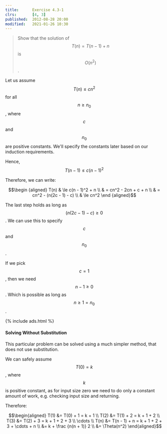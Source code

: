 ```yaml
---
title:      Exercise 4.3-1
clrs:       [4, 3]
published:  2012-08-28 20:00
modified:   2021-01-26 10:30
---
```


> Show that the solution of $$T(n) = T(n - 1) + n$$ is $$O(n^2)$$.

Let us assume $$T(n) \le cn^2$$ for all $$n \ge n_0$$, where $$c$$ and $$n_0$$ are positive constants. We'll specify the constants later based on our induction requirements.

Hence, $$T(n - 1) \leq c(n - 1)^2$$

Therefore, we can write:

$$\begin {aligned}
T(n) & \le c(n - 1)^2 + n \\
     & = cn^2 - 2cn + c + n \\
     & = cn^2 - (n(2c - 1) - c) \\
     & \le cn^2
\end {aligned}$$

The last step holds as long as $$(n(2c - 1) - c) \ge 0$$. We can use this to specify $$c$$ and $$n_0$$.

If we pick $$c = 1$$, then we need $$n - 1 \ge 0$$. Which is possible as long as $$n \ge 1 = n_0$$.

{% include ads.html %}

#### Solving Without Substitution

This particular problem can be solved using a much simpler method, that does not use substitution.

We can safely assume $$T(0) = k$$, where $$k$$ is positive constant, as for input size zero we need to do only a constant amount of work, e.g. checking input size and returning.

Therefore:

$$\begin{aligned}
T(1) &= T(0) + 1 = k + 1 \\
T(2) &= T(1) + 2 = k + 1 + 2 \\
T(3) &= T(2) + 3 = k + 1 + 2 + 3 \\
\cdots \\
T(n) &= T(n - 1) + n = k + 1 + 2 + 3 + \cdots + n \\
     &= k + \frac {n(n + 1)} 2 \\
     &= \Theta(n^2)
\end{aligned}$$
